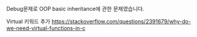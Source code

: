 Debug문제로 OOP basic inheritance에 관한 문제였습니다.

Virtual 키워드 추가
https://stackoverflow.com/questions/2391679/why-do-we-need-virtual-functions-in-c
